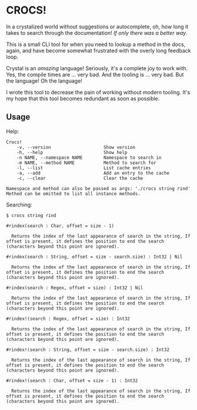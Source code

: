 # CROCS!

In a crystalized world without suggestions or autocomplete, oh, how long it takes to search through the documentation! _If only there was a better way_.

This is a small CLI tool for when you need to lookup a method in the docs, again, and have become somewhat frustrated with the overly long feedback loop.

Crystal is an _amazing_ language! Seriously, it's a complete joy to work with. Yes, the compile times are ... very bad. And the tooling is ... very bad. But the language! Oh the language!

I wrote this tool to decrease the pain of working without modern tooling. It's my hope that this tool becomes redundant as soon as possible.

## Usage

Help:
```
Crocs!
    -v, --version                    Show version
    -h, --help                       Show help
    -n NAME, --namespace NAME        Namespace to search in
    -m NAME, --method NAME           Method to search for
    -l, --list                       List cache entries
    -a, --add                        Add an entry to the cache
    -c, --clear                      Clear the cache

Namespace and method can also be passed as args: './crocs string rind'
Method can be omitted to list all instance methods.
```

Searching:
```
$ crocs string rind

#rindex(search : Char, offset = size - 1)

  Returns the index of the last appearance of search in the string, If offset is present, it defines the position to end the search (characters beyond this point are ignored).

#rindex(search : String, offset = size - search.size) : Int32 | Nil

  Returns the index of the last appearance of search in the string, If offset is present, it defines the position to end the search (characters beyond this point are ignored).

#rindex(search : Regex, offset = size) : Int32 | Nil

  Returns the index of the last appearance of search in the string, If offset is present, it defines the position to end the search (characters beyond this point are ignored).

#rindex!(search : Regex, offset = size) : Int32

  Returns the index of the last appearance of search in the string, If offset is present, it defines the position to end the search (characters beyond this point are ignored).

#rindex!(search : String, offset = size - search.size) : Int32

  Returns the index of the last appearance of search in the string, If offset is present, it defines the position to end the search (characters beyond this point are ignored).

#rindex!(search : Char, offset = size - 1) : Int32

  Returns the index of the last appearance of search in the string, If offset is present, it defines the position to end the search (characters beyond this point are ignored).
```
